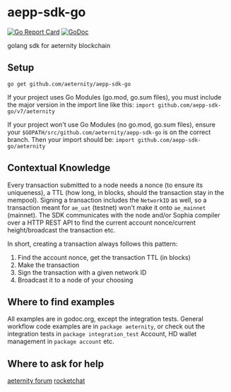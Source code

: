# aepp-sdk-go
[![Go Report Card](https://goreportcard.com/badge/github.com/aeternity/aepp-sdk-go)](https://goreportcard.com/report/github.com/aeternity/aepp-sdk-go) [![GoDoc](https://godoc.org/github.com/aeternity/aepp-sdk-go?status.svg)](https://godoc.org/github.com/aeternity/aepp-sdk-go)

golang sdk for aeternity blockchain

## Setup
`go get github.com/aeternity/aepp-sdk-go`

If your project uses Go Modules (go.mod, go.sum files), you must include the major version in the import line like this:
`import github.com/aepp-sdk-go/v7/aeternity`

If your project won't use Go Modules (no go.mod, go.sum files), ensure your `$GOPATH/src/github.com/aeternity/aepp-sdk-go` is on the correct branch. Then your import should be:
`import github.com/aepp-sdk-go/aeternity`

## Contextual Knowledge
Every transaction submitted to a node needs a nonce (to ensure its uniqueness), a TTL (how long, in blocks, should the transaction stay in the mempool). Signing a transaction includes the `NetworkID` as well, so a transaction meant for `ae_uat` (testnet) won't make it onto `ae_mainnet` (mainnet). The SDK communicates with the node and/or Sophia compiler over a HTTP REST API to find the current account nonce/current height/broadcast the transaction etc.

In short, creating a transaction always follows this pattern:
1. Find the account nonce, get the transaction TTL (in blocks)
2. Make the transaction
3. Sign the transaction with a given network ID
4. Broadcast it to a node of your choosing

## Where to find examples
All examples are in godoc.org, except the integration tests.
General workflow code examples are in `package aeternity`, or check out the integration tests in `package integration_test`
Account, HD wallet management in `package account`
etc.

## Where to ask for help
[aeternity forum](https://forum.aeternity.com/c/aepplications/sdk)
[rocketchat](https://devchat.aeternity.com/)